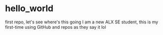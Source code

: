 # hello_world
first repo, let's see where's this going
I am a new ALX SE student, this is my first-time using GitHub and repos as they say it lol
